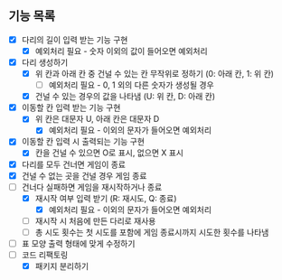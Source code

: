 ## 기능 목록

- [x]  다리의 길이 입력 받는 기능 구현
   - [x]  예외처리 필요 - 숫자 이외의 값이 들어오면 예외처리
- [x]  다리 생성하기
   - [x]  위 칸과 아래 칸 중 건널 수 있는 칸 무작위로 정하기 (0: 아래 칸, 1: 위 칸)
      - [ ]  예외처리 필요 - 0, 1 외의 다른 숫자가 생성될 경우
   - [x]  건널 수 있는 경우의 값을 나타냄 (U: 위 칸, D: 아래 칸)
- [x]  이동할 칸 입력 받는 기능 구현
   - [x]  위 칸은 대문자 U, 아래 칸은 대문자 D
      - [x]  예외처리 필요 - 이외의 문자가 들어오면 예외처리
- [x]  이동할 칸 입력 시 출력되는 기능 구현
   - [x]  칸을 건널 수 있으면 O로 표시, 없으면 X 표시
- [x]  다리를 모두 건너면 게임이 종료
- [x]  건널 수 없는 곳을 건널 경우 게임 종료
- [ ]  건너다 실패하면 게임을 재시작하거나 종료
   - [x]  재시작 여부 입력 받기 (R: 재시도, Q: 종료)
      - [x]  예외처리 필요 - 이외의 문자가 들어오면 예외처리
   - [ ]  재시작 시 처음에 만든 다리로 재사용
   - [ ]  총 시도 횟수는 첫 시도를 포함에 게임 종료시까지 시도한 횟수를 나타냄
- [ ]  표 모양 출력 형태에 맞게 수정하기
- [ ]  코드 리팩토링
   - [x]  패키지 분리하기